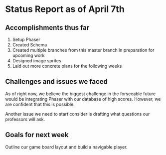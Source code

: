 # Status Report as of April 7th


## Accomplishments thus far

1. Setup Phaser
2. Created Schema
3. Created multiple branches from this master branch in preparation for upcoming work
4. Designed image sprites
5. Laid out more concrete plans for the following weeks
    
## Challenges and issues we faced
    
As of right now, we believe the biggest challenge in the forseeable future would be integrating Phaser with our database of high scores. However, we are confident that this is possible. 

Another issue we need to start consider is drafting what questions our professors will ask.

## Goals for next week
    
Outline our game board layout and build a navigable player.